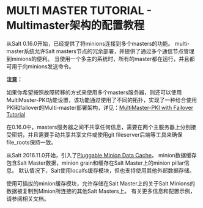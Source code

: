 # MULTI MASTER TUTORIAL - Multimaster架构的配置教程

从Salt 0.16.0开始，已经提供了将minions连接到多个masters的功能。 multi-master系统允许Salt masters节点的冗余部署，并提供了通过多个通信节点管理到minions的便利。 当使用一个多主的系统时，所有的master都在运行，并且都可用于向minions发送命令。

**注意：**

如果你希望按照故障转移的方式来使用多个masters服务器，则还可以使用MultiMaster-PKI功能设置，该功能通过使用了不同的拓扑，实现了一种给合使用PKI和failover的Multi-master部署架构，详见：[MultiMaster-PKI with Failover Tutorial](https://github.com/watermelonbig/SaltStack-Chinese-ManualBook/blob/master/chapter20/20-3.Multi-Master-PKI-Tutorial-With-Failover-给合使用PKI和failover的Multimaster架构.md)

在0.16.0中，masters服务器之间不共享任何信息，需要在两个主服务器上分别接受密钥，并且需要手动共享共享文件或使用git fileserver后端等工具来确保file_roots保持一致。

从Salt 2016.11.0开始，引入了[Pluggable Minion Data Cache](https://docs.saltstack.com/en/latest/topics/cache/index.html)。 minion数据缓存包含Salt Master数据，minion grain和缓存在Salt Master上的minion pillar信息。 默认情况下，Salt使用localfs缓存模块，但也支持使用其他外部数据存储。

使用可插拔的minion缓存模块，允许存储在Salt Master上的关于Salt Minions的数据被复制到Minion所连接的其他Salt Masters上。 有关更多信息和配置示例，请参阅相关文档。
